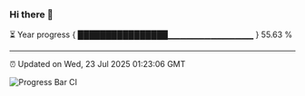 ### Hi there 👋

⏳ Year progress { ████████████████▁▁▁▁▁▁▁▁▁▁▁▁▁▁ } 55.63 %

---

⏰ Updated on Wed, 23 Jul 2025 01:23:06 GMT

![Progress Bar CI](https://github.com/liununu/liununu/workflows/Progress%20Bar%20CI/badge.svg)
